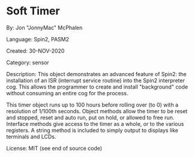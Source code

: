 # Soft Timer

By: Jon "JonnyMac" McPhalen

Language: Spin2, PASM2

Created: 30-NOV-2020

Category: sensor

Description:
This object demonstrates an advanced feature of Spin2: the installation of an ISR (interrupt service routine) into the Spin2 interpreter cog. This allows the programmer to create and install "background" code without consuming an entire cog for the process.

This timer object runs up to 100 hours before rolling over (to 0) with a resolution of 1/100th seconds. Object methods allow the timer to be reset and stopped, reset and auto run, put on hold, or allowed to free run. Interface methods give access to the timer as a whole, or to the various registers. A string method is included to simply output to displays like terminals and LCDs.

License: MIT (see end of source code)
